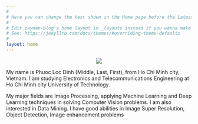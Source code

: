 ```yaml
---
#
# Here you can change the text shown in the Home page before the Latest Posts section.
#
# Edit cayman-blog's home layout in _layouts instead if you wanna make some changes
# See: https://jekyllrb.com/docs/themes/#overriding-theme-defaults
#
layout: home
---
```


<p align="center">
  <img src = "https://user-images.githubusercontent.com/51883796/85698072-86f24d00-b704-11ea-948e-162378f3d6fc.jpg">
</p>

My name is Phuoc Loc Dinh (Middle, Last, First), from Ho Chi Minh city, Vietnam. I am studying Electronics and Telecommunications Engineering at Ho Chi Minh city University of Technology.

My major fields are Image Processing, applying Machine Learning and Deep Learning techniques in solving Computer Vision problems. I am also interested in Data Mining. I have good abilities in Image Super Resolution, Object Detection, Image enhancement problems 
